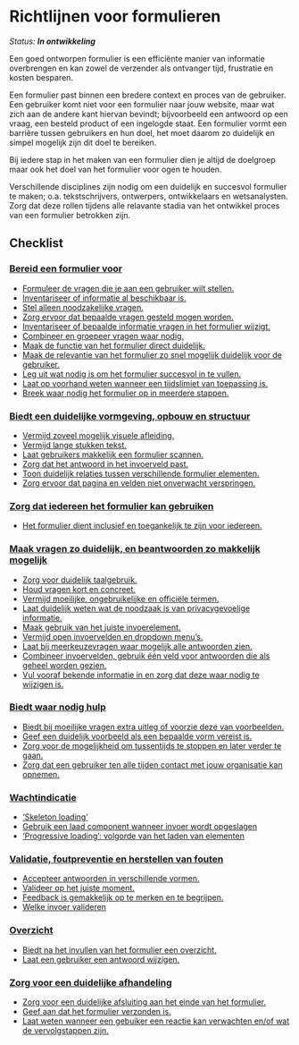 # Richtlijnen voor formulieren

_Status: **In ontwikkeling**_

Een goed ontworpen formulier is een efficiënte manier van informatie overbrengen en kan zowel de verzender als ontvanger tijd, frustratie en kosten besparen. 

Een formulier past binnen een bredere context en proces van de gebruiker. Een gebruiker komt niet voor een formulier naar jouw website, maar wat zich aan de andere kant hiervan bevindt; bijvoorbeeld een antwoord op een vraag, een besteld product of een ingelogde staat. Een formulier vormt een barrière tussen gebruikers en hun doel, het moet daarom zo duidelijk en simpel mogelijk zijn dit doel te bereiken.

Bij iedere stap in het maken van een formulier dien je altijd de doelgroep maar ook het doel van het formulier voor ogen te houden.

Verschillende disciplines zijn nodig om een duidelijk en succesvol formulier te maken; o.a. tekstschrijvers, ontwerpers, ontwikkelaars en wetsanalysten. Zorg dat deze rollen tijdens alle relavante stadia van het ontwikkel proces van een formulier betrokken zijn.

## Checklist

### [Bereid een formulier voor](formulieren-voorbereiden)

- [Formuleer de vragen die je aan een gebruiker wilt stellen.](formulieren-voorbereiden#Formuleer-de-vragen-die-je-aan-een-gebruiker-wilt-stellen)
- [Inventariseer of informatie al beschikbaar is.](formulieren-voorbereiden#Inventariseer-of-informatie-al-beschikbaar-is)
- [Stel alleen noodzakelijke vragen.](formulieren-voorbereiden#Stel-alleen-noodzakelijke-vragen)
- [Zorg ervoor dat bepaalde vragen gesteld mogen worden.](formulieren-voorbereiden#Zorg-ervoor-dat-bepaalde-vragen-gesteld-mogen-worden)
- [Inventariseer of bepaalde informatie vragen in het formulier wijzigt.](formulieren-voorbereiden#Selectieafhankelijke-vragen)
- [Combineer en groepeer vragen waar nodig.](formulieren-voorbereiden#Combineer-en-groepeer-vragen-waar-nodig)
- [Maak de functie van het formulier direct duidelijk.](formulieren-voorbereiden#Maak-de-functie-van-het-formulier-direct-duidelijk)
- [Maak de relevantie van het formulier zo snel mogelijk duidelijk voor de gebruiker.](formulieren-voorbereiden#Maak-zo-snel-mogelijk-duidelijk-of-het-formulier-relevant-is-voor-de-gebruiker)
- [Leg uit wat nodig is om het formulier succesvol in te vullen.](formulieren-voorbereiden#Leg-uit-wat-een-gebruiker-nodig-heeft-om-het-formulier-succesvol-in-te-vullen)
- [Laat op voorhand weten wanneer een tijdslimiet van toepassing is.](formulieren-voorbereiden#Laat-op-voorhand-weten-wanneer-een-tijdslimiet-van-toepassing-is)
- [Breek waar nodig het formulier op in meerdere stappen.](formulieren-voorbereiden#Meerstappen-formulieren)

### [Biedt een duidelijke vormgeving, opbouw en structuur](formulieren-vormgeving)

- [Vermijd zoveel mogelijk visuele afleiding.](formulieren-vormgeving#Vermijd-zoveel-mogelijk-visuele-afleiding)
- [Vermijd lange stukken tekst.](formulieren-vormgeving#Vermijd-lange-stukken-tekst)
- [Laat gebruikers makkelijk een formulier scannen.](formulieren-vormgeving#Laat-gebruikers-makkelijk-een-formulier-scannen)
- [Zorg dat het antwoord in het invoerveld past.](formulieren-vormgeving#Zorg-dat-het-antwoord-in-het-invoerveld-past)
- [Toon duidelijk relaties tussen verschillende formulier elementen.](formulieren-vormgeving#Toon-duidelijk-de-relatie-tussen-verschillende-formulier-elementen)
- [Zorg ervoor dat pagina en velden niet onverwacht verspringen.](formulieren-vormgeving#Zorg-ervoor-dat-pagina-en-velden-niet-onverwacht-verspringen)

### [Zorg dat iedereen het formulier kan gebruiken](formulieren-toegankelijkheid)

- [Het formulier dient inclusief en toegankelijk te zijn voor iedereen.](formulieren-toegankelijkheid)

### [Maak vragen zo duidelijk, en beantwoorden zo makkelijk mogelijk](formulieren-questions-answers)

- [Zorg voor duidelijk taalgebruik.](formulieren-questions-answers#Zorg-voor-duidelijk-taalgebruik)
- [Houd vragen kort en concreet.](formulieren-questions-answers#Houd-vragen-kort-en-concreet)
- [Vermijd moeilijke, ongebruikelijke en officiële termen.](formulieren-questions-answers#Vermijd-moeilijke-ongebruikelijke-en-offici%C3%ABle-termen)
- [Laat duidelijk weten wat de noodzaak is van privacygevoelige informatie.](formulieren-questions-answers#Informeer-over-de-noodzaak-van-privacygevoelige-informatie)
- [Maak gebruik van het juiste invoerelement.](formulieren-questions-answers#Maak-gebruik-van-het-juiste-invoerelement)
- [Vermijd open invoervelden en dropdown menu’s.](formulieren-questions-answers#Vermijd-open-invoervelden-en-dropdown-menu%E2%80%99s)
- [Laat bij meerkeuzevragen waar mogelijk alle antwoorden zien.](formulieren-questions-answers#Laat-bij-meerkeuzevragen-waar-mogelijk-alle-antwoorden-zien)
- [Combineer invoervelden, gebruik één veld voor antwoorden die als geheel worden gezien.](formulieren-questions-answers#Combineer-invoervelden-gebruik-zo-veel-mogelijk-%C3%A9%C3%A9n-veld-voor-antwoorden-die-als-geheel-worden-gezien)
- [Vul vooraf bekende informatie in en zorg dat deze waar nodig te wijzigen is.](formulieren-questions-answers#Vul-vooraf-bekende-informatie-in)

### [Biedt waar nodig hulp](formulieren-help)

- [Biedt bij moeilijke vragen extra uitleg of voorzie deze van voorbeelden.](formulieren-help#Biedt-bij-moeilijke-vragen-extra-uitleg-of-voorzie-deze-van-voorbeelden)
- [Geef een duidelijk voorbeeld als een bepaalde vorm vereist is.](formulieren-help#Geef-een-voorbeeld-als-een-bepaalde-vorm-vereist-is)
- [Zorg voor de mogelijkheid om tussentijds te stoppen en later verder te gaan.](formulieren-help#Zorg-voor-de-mogelijkheid-om-tussentijds-te-stoppen-en-later-verder-te-gaan)
- [Zorg dat een gebruiker ten alle tijden contact met jouw organisatie kan opnemen.](formulieren-help#Zorg-dat-een-gebruiker-ten-alle-tijden-contact-op-kan-nemen)

### [Wachtindicatie](formulieren-wachtindicatie.md)

- [‘Skeleton loading’](formulieren-wachtindicatie.md#skeleton-loading)
- [Gebruik een laad component wanneer invoer wordt opgeslagen](formulieren-wachtindicatie.md#gebruik-een-laad-component-wanneer-invoer-wordt-opgeslagen)
- [‘Progressive loading’: volgorde van het laden van elementen](formulieren-wachtindicatie.md#progressive-loading-volgorde-van-het-laden-van-elementen)

### [Validatie, foutpreventie en herstellen van fouten](formulieren-validation)

- [Accepteer antwoorden in verschillende vormen.](formulieren-validation#Accepteer-antwoorden-in-verschillende-vormen)
- [Valideer op het juiste moment.](formulieren-validation#Valideer-op-het-juiste-moment)
- [Feedback is gemakkelijk op te merken en te begrijpen.](formulieren-validation#Tonen-van-feedback)
- [Welke invoer valideren](formulieren-validation#Welke-invoer-valideren)

### [Overzicht](formulieren-overzicht)

- [Biedt na het invullen van het formulier een overzicht.](formulieren-overzicht#Biedt-een-overzicht-van-het-formulier)
- [Laat een gebruiker een antwoord wijzigen.](formulieren-overzicht#Laat-een-gebruiker-een-antwoord-wijzigen)

### [Zorg voor een duidelijke afhandeling](formulieren-afhandeling)

- [Zorg voor een duidelijke afsluiting aan het einde van het formulier.](formulieren-afhandeling#Zorg-voor-een-duidelijke-afsluiting)
- [Geef aan dat het formulier verzonden is.](formulieren-afhandeling#Geef-aan-dat-het-formulier-verzonden-is)
- [Laat weten wanneer een gebuiker een reactie kan verwachten en/of wat de vervolgstappen zijn.](formulieren-afhandeling#Vervolgstappen)
